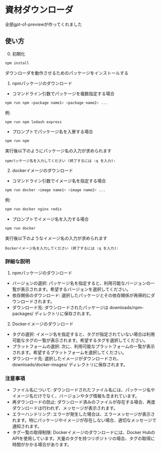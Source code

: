 # 資材ダウンローダ
全部gpt-o1-previewが作ってくれました

## 使い方
0. 初期化
```bash
npm install
```
ダウンローダを動作させるためのパッケージをインストールする

1. npmパッケージのダウンロード
- コマンドライン引数でパッケージを複数指定する場合
```bash
npm run npm <package name1> <package name2> ...
```
例:
```bash
npm run npm lodash express
```

- プロンプトでパッケージ名を入寮する場合
```bash
npm run npm
```
実行後以下のようにパッケージ名の入力が求められます
```
npmパッケージ名を入力してください (終了するには :q を入力):
```

2. dockerイメージのダウンロード
- コマンドライン引数でイメージ名を指定する場合
```bash
npm run docker <image name1> <image name2> ...
```
例:
```bash
npm run docker nginx redis
```

- プロンプトでイメージ名を入力する場合
```bash
npm run docker
```
実行後以下のようなイメージ名の入力が求められます
```
Dockerイメージ名を入力してください (終了するには :q を入力):
```


### 詳細な説明
1. npmパッケージのダウンロード
- バージョンの選択:
パッケージ名を指定すると、利用可能なバージョンの一覧が表示されます。希望するバージョンを選択してください。
- 依存関係のダウンロード:
選択したパッケージとその依存関係が再帰的にダウンロードされます。
- ダウンロード先:
ダウンロードされたパッケージは downloads/npm-packages/ ディレクトリに保存されます。

2. Dockerイメージのダウンロード
- タグの選択:
イメージ名を指定すると、タグが指定されていない場合は利用可能なタグの一覧が表示されます。希望するタグを選択してください。
- プラットフォームの選択:
次に、利用可能なプラットフォームの一覧が表示されます。希望するプラットフォームを選択してください。
- ダウンロード先:
選択したイメージがダウンロードされ、downloads/docker-images/ ディレクトリに保存されます。


### 注意事項
- ファイル名について:
ダウンロードされたファイル名には、パッケージ名やイメージ名だけでなく、バージョンやタグ情報も含まれています。
- 再ダウンロードの防止:
ダウンロード済みのファイルが存在する場合、再度ダウンロードは行われず、メッセージが表示されます。
- エラーハンドリング:
エラーが発生した場合は、エラーメッセージが表示されます。特にパッケージやイメージが存在しない場合、適切なメッセージで通知されます。
- タグ一覧の取得制限:
Dockerイメージのダウンロードには、Docker HubのAPIを使用しています。大量のタグを持つリポジトリの場合、タグの取得に時間がかかる場合があります。